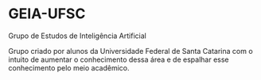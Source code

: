 # GEIA-UFSC
Grupo de Estudos de Inteligência Artificial

Grupo criado por alunos da Universidade Federal de Santa Catarina com o intuito de aumentar o conhecimento dessa área e de espalhar esse conhecimento pelo meio acadêmico.


